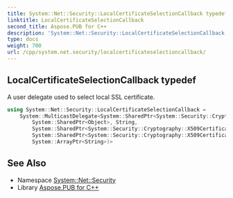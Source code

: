 ```yaml
---
title: System::Net::Security::LocalCertificateSelectionCallback typedef
linktitle: LocalCertificateSelectionCallback
second_title: Aspose.PUB for C++
description: 'System::Net::Security::LocalCertificateSelectionCallback typedef. A user delegate used to select local SSL certificate in C++.'
type: docs
weight: 700
url: /cpp/system.net.security/localcertificateselectioncallback/
---
```

## LocalCertificateSelectionCallback typedef


A user delegate used to select local SSL certificate.

```cpp
using System::Net::Security::LocalCertificateSelectionCallback = 
    System::MulticastDelegate<System::SharedPtr<System::Security::Cryptography::X509Certificates::X509Certificate>(
        System::SharedPtr<Object>, String,
        System::SharedPtr<System::Security::Cryptography::X509Certificates::X509CertificateCollection>,
        System::SharedPtr<System::Security::Cryptography::X509Certificates::X509Certificate>,
        System::ArrayPtr<String>)>
```

## See Also

* Namespace [System::Net::Security](../)
* Library [Aspose.PUB for C++](../../)

